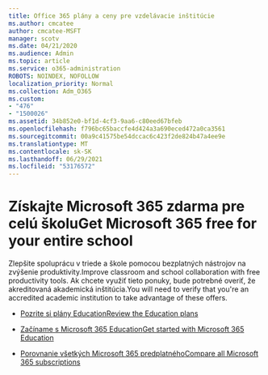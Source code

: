 ```yaml
---
title: Office 365 plány a ceny pre vzdelávacie inštitúcie
ms.author: cmcatee
author: cmcatee-MSFT
manager: scotv
ms.date: 04/21/2020
ms.audience: Admin
ms.topic: article
ms.service: o365-administration
ROBOTS: NOINDEX, NOFOLLOW
localization_priority: Normal
ms.collection: Adm_O365
ms.custom:
- "476"
- "1500026"
ms.assetid: 34b852e0-bf1d-4cf3-9aa6-c80eed67bfeb
ms.openlocfilehash: f796bc65baccfe4d424a3a690eced472a0ca3561
ms.sourcegitcommit: 00a9c41575be54dccac6c423f2de824b47a4ee9e
ms.translationtype: MT
ms.contentlocale: sk-SK
ms.lasthandoff: 06/29/2021
ms.locfileid: "53176572"
---
```

# <a name="get-microsoft-365-free-for-your-entire-school"></a><span data-ttu-id="8c5dc-102">Získajte Microsoft 365 zdarma pre celú školu</span><span class="sxs-lookup"><span data-stu-id="8c5dc-102">Get Microsoft 365 free for your entire school</span></span>

<span data-ttu-id="8c5dc-103">Zlepšite spoluprácu v triede a škole pomocou bezplatných nástrojov na zvýšenie produktivity.</span><span class="sxs-lookup"><span data-stu-id="8c5dc-103">Improve classroom and school collaboration with free productivity tools.</span></span> <span data-ttu-id="8c5dc-104">Ak chcete využiť tieto ponuky, bude potrebné overiť, že akreditovaná akademická inštitúcia.</span><span class="sxs-lookup"><span data-stu-id="8c5dc-104">You will need to verify that you're an accredited academic institution to take advantage of these offers.</span></span>
  
- [<span data-ttu-id="8c5dc-105">Pozrite si plány Education</span><span class="sxs-lookup"><span data-stu-id="8c5dc-105">Review the Education plans</span></span>](https://products.office.com/academic/compare-office-365-education-plans)

- [<span data-ttu-id="8c5dc-106">Začíname s Microsoft 365 Education</span><span class="sxs-lookup"><span data-stu-id="8c5dc-106">Get started with Microsoft 365 Education</span></span>](https://support.office.com/article/get-started-with-office-365-education-ab02abe5-a1ee-458c-b749-5b44416ccf14?wt.mc_id=o365_portal_mmaven&ui=en-US&rs=en-US&ad=US)

- [<span data-ttu-id="8c5dc-107">Porovnanie všetkých Microsoft 365 predplatného</span><span class="sxs-lookup"><span data-stu-id="8c5dc-107">Compare all Microsoft 365 subscriptions</span></span>](https://products.office.com/business/compare-more-office-365-for-business-plans)